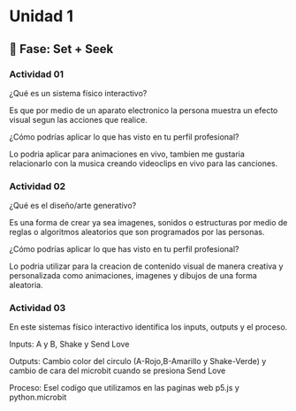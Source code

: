 # Unidad 1

## 🔎 Fase: Set + Seek

### Actividad 01

¿Qué es un sistema físico interactivo?

Es que por medio de un aparato electronico la persona muestra un efecto visual segun las acciones que realice.

¿Cómo podrías aplicar lo que has visto en tu perfil profesional?

Lo podria aplicar para animaciones en vivo, tambien me gustaria relacionarlo con la musica creando videoclips en vivo para las canciones.

### Actividad 02

¿Qué es el diseño/arte generativo?

Es una forma de crear ya sea imagenes, sonidos o estructuras por medio de reglas o algoritmos aleatorios que son programados por las personas.

¿Cómo podrías aplicar lo que has visto en tu perfil profesional?

Lo podria utilizar para la creacion de contenido visual de manera creativa y personalizada como animaciones, imagenes y dibujos de una forma aleatoria.

### Actividad 03

En este sistemas físico interactivo identifica los inputs, outputs y el proceso.

Inputs: A y B, Shake y Send Love

Outputs:  Cambio color del circulo (A-Rojo,B-Amarillo y Shake-Verde) y cambio de cara del microbit cuando se presiona Send Love 

Proceso: Esel codigo que utilizamos en las paginas web p5.js y python.microbit

